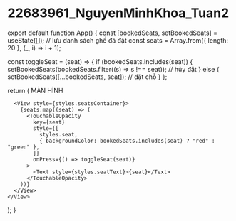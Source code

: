 # 22683961_NguyenMinhKhoa_Tuan2

export default function App() {
  const [bookedSeats, setBookedSeats] = useState([]); // lưu danh sách ghế đã đặt
  const seats = Array.from({ length: 20 }, (_, i) => i + 1);

  const toggleSeat = (seat) => {
    if (bookedSeats.includes(seat)) {
      setBookedSeats(bookedSeats.filter((s) => s !== seat)); // hủy đặt
    } else {
      setBookedSeats([...bookedSeats, seat]); // đặt chỗ
    }
  };

  return (
    <View style={styles.container}>
      <View style={styles.screen}>
        <Text style={styles.screenText}>MÀN HÌNH</Text>
      </View>

      <View style={styles.seatsContainer}>
        {seats.map((seat) => (
          <TouchableOpacity
            key={seat}
            style={[
              styles.seat,
              { backgroundColor: bookedSeats.includes(seat) ? "red" : "green" },
            ]}
            onPress={() => toggleSeat(seat)}
          >
            <Text style={styles.seatText}>{seat}</Text>
          </TouchableOpacity>
        ))}
      </View>
    </View>
  );
}
